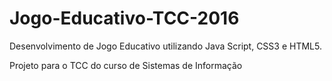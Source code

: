 # Jogo-Educativo-TCC-2016

Desenvolvimento de Jogo Educativo utilizando Java Script, CSS3 e HTML5.

Projeto para o TCC do curso de Sistemas de Informação
